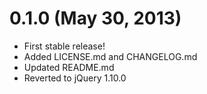# 0.1.0 (May 30, 2013)

* First stable release!
* Added LICENSE.md and CHANGELOG.md
* Updated README.md
* Reverted to jQuery 1.10.0